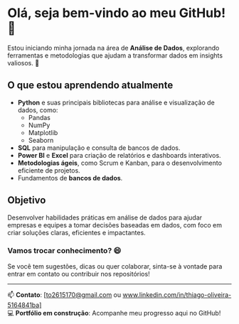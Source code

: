 # Olá, seja bem-vindo ao meu GitHub! 👋

Estou iniciando minha jornada na área de **Análise de Dados**, explorando ferramentas e metodologias que ajudam a transformar dados em insights valiosos. 🚀

## O que estou aprendendo atualmente
- **Python** e suas principais bibliotecas para análise e visualização de dados, como:
  - Pandas
  - NumPy
  - Matplotlib
  - Seaborn
- **SQL** para manipulação e consulta de bancos de dados.
- **Power BI** e **Excel** para criação de relatórios e dashboards interativos.
- **Metodologias ágeis**, como Scrum e Kanban, para o desenvolvimento eficiente de projetos.
- Fundamentos de **bancos de dados**.

## Objetivo
Desenvolver habilidades práticas em análise de dados para ajudar empresas e equipes a tomar decisões baseadas em dados, com foco em criar soluções claras, eficientes e impactantes.

### Vamos trocar conhecimento? 😄
Se você tem sugestões, dicas ou quer colaborar, sinta-se à vontade para entrar em contato ou contribuir nos repositórios!

---
📫 **Contato**: [to2615170@gmail.com ou www.linkedin.com/in/thiago-oliveira-5164841ba]  
💻 **Portfólio em construção**: Acompanhe meu progresso aqui no GitHub!

<!---
tHIGAS0000/tHIGAS0000 is a ✨ special ✨ repository because its `README.md` (this file) appears on your GitHub profile.
You can click the Preview link to take 
private static final int COM ARESTA = 1 private static final int SEM ARESTA=0;
private final int numVertices:
private int numArestas; private int[][] matrizAdj,
public GrafoMatriz Adj(int numVertices) ( this.numVertices = numvertices:
this.matrizAdj new int[numVertices][numVertices);
public void adicionarArestalint orig, int dest) { if (this matrizAdj[ong][dest] SEM ARESTA) this matrizAdj[orig][dest] =COM_ARESTA this.numArestas
)
public int getNumVertices() (
return this.numVertices:
)
public int getNumÄrestas() (
return this numArestas:
public void adicionarArestaPonderadalint orig, int dest, int valor) (
CA digo a ser implementado
public int obterCusto Caminho(int[] caminhol
CA'digo a ser implementado
